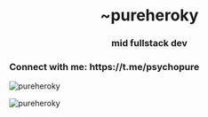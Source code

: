 <h1 align="center">~pureheroky</h1>
<h3 align="center">mid fullstack dev</h3>

<h3 align="left">Connect with me: https://t.me/psychopure</h3>
<p align="left">
</p>

<p><img align="center" src="https://github-readme-stats.vercel.app/api/top-langs?username=pureheroky&show_icons=true&locale=en&layout=compact" alt="pureheroky" /></p>

<p><img align="center" src="https://github-readme-streak-stats.herokuapp.com/?user=pureheroky&" alt="pureheroky" /></p>
